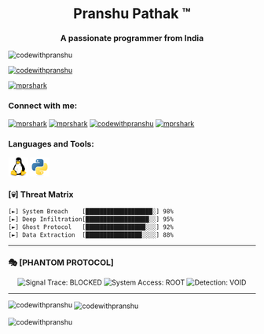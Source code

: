 <h1 align="center"> Pranshu Pathak ™</h1>
<h3 align="center">A passionate programmer from India</h3>

<p align="left"> <img src="https://komarev.com/ghpvc/?username=codewithpranshu&label=Profile%20views&color=0e75b6&style=flat" alt="codewithpranshu" /> </p>

<p align="left"> <a href="https://github.com/ryo-ma/github-profile-trophy"><img src="https://github-profile-trophy.vercel.app/?username=codewithpranshu" alt="codewithpranshu" /></a> </p>

<p align="left"> <a href="https://twitter.com/mprshark" target="blank"><img src="https://img.shields.io/twitter/follow/mprshark?logo=twitter&style=for-the-badge" alt="mprshark" /></a> </p>

<h3 align="left">Connect with me:</h3>
<p align="left">
<a href="https://twitter.com/mprshark" target="blank"><img align="center" src="https://raw.githubusercontent.com/rahuldkjain/github-profile-readme-generator/master/src/images/icons/Social/twitter.svg" alt="mprshark" height="30" width="40" /></a>
<a href="https://linkedin.com/in/mprshark" target="blank"><img align="center" src="https://raw.githubusercontent.com/rahuldkjain/github-profile-readme-generator/master/src/images/icons/Social/linked-in-alt.svg" alt="mprshark" height="30" width="40" /></a>
<a href="https://instagram.com/codewithpranshu" target="blank"><img align="center" src="https://raw.githubusercontent.com/rahuldkjain/github-profile-readme-generator/master/src/images/icons/Social/instagram.svg" alt="codewithpranshu" height="30" width="40" /></a>
<a href="https://www.youtube.com/c/mprshark" target="blank"><img align="center" src="https://raw.githubusercontent.com/rahuldkjain/github-profile-readme-generator/master/src/images/icons/Social/youtube.svg" alt="mprshark" height="30" width="40" /></a>
</p>

<h3 align="left">Languages and Tools:</h3>
<p align="left">
<img src="https://raw.githubusercontent.com/devicons/devicon/master/icons/linux/linux-original.svg" alt="linux" width="40" height="40"/> </a> <a href="https://www.python.org" target="_blank" rel="noreferrer"> <img src="https://raw.githubusercontent.com/devicons/devicon/master/icons/python/python-original.svg" alt="python" width="40" height="40"/> </a> </p>

### [💀] Threat Matrix
```text
[►] System Breach    [███████████████████░] 98%
[►] Deep Infiltration[██████████████████░░] 95%
[►] Ghost Protocol   [█████████████████░░░] 92%
[►] Data Extraction  [████████████████░░░░] 88%
```
---

### 🎭 [PHANTOM PROTOCOL]

<div align="center">
  <img src="https://img.shields.io/badge/Signal_Trace-BLOCKED-FF0000?style=flat-square&color=000000" alt="Signal Trace: BLOCKED" />
  <img src="https://img.shields.io/badge/System_Access-ROOT-FF0000?style=flat-square&color=000000" alt="System Access: ROOT" />
  <img src="https://img.shields.io/badge/Detection-VOID-FF0000?style=flat-square&color=000000" alt="Detection: VOID" />
</div>

---

<p><img align="left" src="https://github-readme-stats.vercel.app/api/top-langs?username=codewithpranshu&show_icons=true&locale=en&layout=compact" alt="codewithpranshu" /></p>

<p>&nbsp;<img align="center" src="https://github-readme-stats.vercel.app/api?username=codewithpranshu&show_icons=true&locale=en" alt="codewithpranshu" /></p>

<p><img align="center" src="https://github-readme-streak-stats.herokuapp.com/?user=codewithpranshu&" alt="codewithpranshu" /></p>
